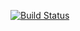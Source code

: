 [![Build Status](https://travis-ci.com/Okuhle-96/settings-bill-express.svg?branch=master)](https://travis-ci.com/Okuhle-96/settings-bill-express)
